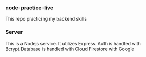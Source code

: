 ### node-practice-live
This repo practicing my backend skills

### Server
This is a Nodejs service. It utilizes Express. Auth is handled with Bcrypt.Database is handled with Cloud Firestore with Google
